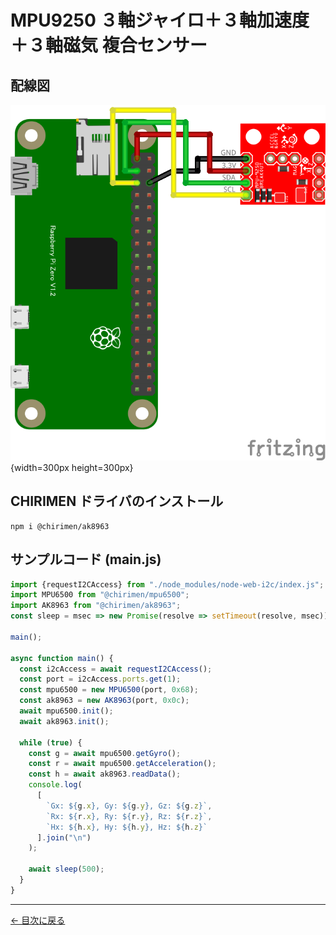 # MPU9250 ３軸ジャイロ＋３軸加速度＋３軸磁気 複合センサー

## 配線図

![配線図](./schematic.png "schematic"){width=300px height=300px}

## CHIRIMEN ドライバのインストール

```shell
npm i @chirimen/ak8963
```

## サンプルコード (main.js)

```javascript
import {requestI2CAccess} from "./node_modules/node-web-i2c/index.js";
import MPU6500 from "@chirimen/mpu6500";
import AK8963 from "@chirimen/ak8963";
const sleep = msec => new Promise(resolve => setTimeout(resolve, msec));

main();

async function main() {
  const i2cAccess = await requestI2CAccess();
  const port = i2cAccess.ports.get(1);
  const mpu6500 = new MPU6500(port, 0x68);
  const ak8963 = new AK8963(port, 0x0c);
  await mpu6500.init();
  await ak8963.init();

  while (true) {
    const g = await mpu6500.getGyro();
    const r = await mpu6500.getAcceleration();
    const h = await ak8963.readData();
    console.log(
      [
        `Gx: ${g.x}, Gy: ${g.y}, Gz: ${g.z}`,
        `Rx: ${r.x}, Ry: ${r.y}, Rz: ${r.z}`,
        `Hx: ${h.x}, Hy: ${h.y}, Hz: ${h.z}`
      ].join("\n")
    );

    await sleep(500);
  }
}
```


---
[← 目次に戻る](../index.md)
